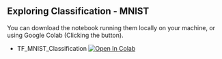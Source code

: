 ##  Exploring Classification - MNIST
You can download the notebook running them locally on your machine, or using Google Colab (Clicking the button).

- TF_MNIST_Classification [![Open In Colab](https://colab.research.google.com/assets/colab-badge.svg)](https://colab.research.google.com/github/Mjrovai/UNIFEI-IESTI01-TinyML-2022.1/blob/main/00_Curse_Folder/1_Fundamentals/Class_08/TF_MNIST_Classification.ipynb) 
